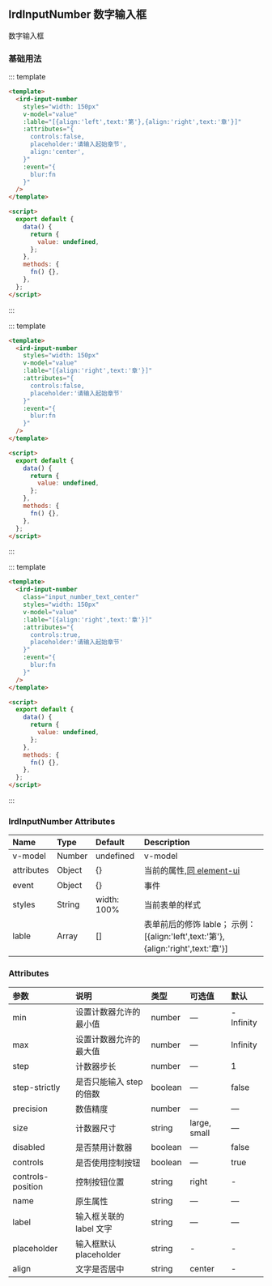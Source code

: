 ## IrdInputNumber 数字输入框

数字输入框

### 基础用法

::: template

```html
<template>
  <ird-input-number
    styles="width: 150px"
    v-model="value"
    :lable="[{align:'left',text:'第'},{align:'right',text:'章'}]"
    :attributes="{
      controls:false,
      placeholder:'请输入起始章节',
      align:'center',
    }"
    :event="{
      blur:fn
    }"
  />
</template>

<script>
  export default {
    data() {
      return {
        value: undefined,
      };
    },
    methods: {
      fn() {},
    },
  };
</script>
```

:::

::: template

```html
<template>
  <ird-input-number
    styles="width: 150px"
    v-model="value"
    :lable="[{align:'right',text:'章'}]"
    :attributes="{
      controls:false,
      placeholder:'请输入起始章节'
    }"
    :event="{
      blur:fn
    }"
  />
</template>

<script>
  export default {
    data() {
      return {
        value: undefined,
      };
    },
    methods: {
      fn() {},
    },
  };
</script>
```

:::

::: template

```html
<template>
  <ird-input-number
    class="input_number_text_center"
    styles="width: 150px"
    v-model="value"
    :lable="[{align:'right',text:'章'}]"
    :attributes="{
      controls:true,
      placeholder:'请输入起始章节'
    }"
    :event="{
      blur:fn
    }"
  />
</template>

<script>
  export default {
    data() {
      return {
        value: undefined,
      };
    },
    methods: {
      fn() {},
    },
  };
</script>
```

:::

### IrdInputNumber Attributes

| Name       | Type   | Default     | Description                                                                                         |
| :--------- | :----- | :---------- | :-------------------------------------------------------------------------------------------------- |
| v-model    | Number | undefined   | v-model                                                                                             |
| attributes | Object | {}          | 当前的属性,[同 element-ui](https://element.eleme.cn/2.14/#/zh-CN/component/input-number#attributes) |
| event      | Object | {}          | 事件                                                                                                |
| styles     | String | width: 100% | 当前表单的样式                                                                                      |
| lable      | Array  | []          | 表单前后的修饰 lable； 示例：[{align:'left',text:'第'},{align:'right',text:'章'}]                   |

### Attributes

| 参数              | 说明                     | 类型    | 可选值       | 默认      |
| :---------------- | :----------------------- | :------ | :----------- | :-------- |
| min               | 设置计数器允许的最小值   | number  | —            | -Infinity |
| max               | 设置计数器允许的最大值   | number  | —            | Infinity  |
| step              | 计数器步长               | number  | —            | 1         |
| step-strictly     | 是否只能输入 step 的倍数 | boolean | —            | false     |
| precision         | 数值精度                 | number  | —            | —         |
| size              | 计数器尺寸               | string  | large, small | —         |
| disabled          | 是否禁用计数器           | boolean | —            | false     |
| controls          | 是否使用控制按钮         | boolean | —            | true      |
| controls-position | 控制按钮位置             | string  | right        | -         |
| name              | 原生属性                 | string  | —            | —         |
| label             | 输入框关联的 label 文字  | string  | —            | —         |
| placeholder       | 输入框默认 placeholder   | string  | -            | -         |
| align             | 文字是否居中             | string  | center       | -         |
